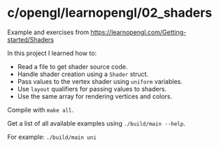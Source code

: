 # c/opengl/learnopengl/02_shaders

Example and exercises from https://learnopengl.com/Getting-started/Shaders

In this project I learned how to:
- Read a file to get shader source code.
- Handle shader creation using a `Shader` struct.
- Pass values to the vertex shader using `uniform` variables.
- Use `layout` qualifiers for passing values to shaders.
- Use the same array for rendering vertices and colors.

Compile with `make all`.

Get a list of all available examples using `./build/main --help`.

For example: `./build/main uni`
